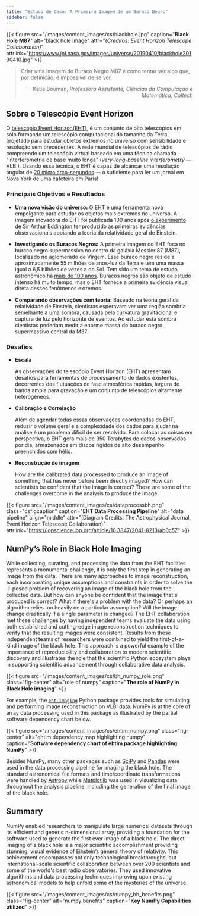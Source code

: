 ```yaml
---
title: "Estudo de Caso: A Primeira Imagem de um Buraco Negro"
sidebar: false
---
```


{{< figure src="/images/content_images/cs/blackhole.jpg" caption="**Black Hole M87**" alt="black hole image" attr="*(Créditos: Event Horizon Telescope Collaboration)*" attrlink="https://www.jpl.nasa.gov/images/universe/20190410/blackhole20190410.jpg" >}}

<blockquote cite="https://www.youtube.com/watch?v=BIvezCVcsYs">
    <p>Criar uma imagem do Buraco Negro M87 é como tentar ver algo que, por definição, é impossível de se ver.</p>
    <footer align="right">—Katie Bouman, <cite>Professora Assistente, Ciências da Computação e Matemática, Caltech</cite></footer>
</blockquote>

## Sobre o Telescópio Event Horizon

O [telescópio Event Horizon(EHT)](https://eventhorizontelescope.org), é um conjunto de oito telescópios em solo formando um telescópio computacional do tamanho da Terra, projetado para estudar objetos extremos no universo com sensibilidade e resolução sem precedentes.  A rede mundial de telescópios de rádio compreende um telescópio virtual baseado em uma técnica chamada "interferometria de base muito longa" (*very-long-baseline interferometry* — VLBI). Usando essa técnica, o EHT é capaz de alcançar uma resolução angular de [20 micro arco-segundos][resolution] — o suficiente para ler um jornal em Nova York de uma cafeteira em Paris!

### Principais Objetivos e Resultados

* **Uma nova visão do universo:** O EHT é uma ferramenta nova empolgante para estudar os objetos mais extremos no universo. A imagem inovadora do EHT foi publicada 100 anos após [o experimento de Sir Arthur Eddington][eddington] ter produzido as primeiras evidências observacionais apoiando a teoria da relatividade geral de Einstein.

* **Investigando os Buracos Negros:** A primeira imagem do EHT foca no buraco negro supermassivo no centro da galáxia Messier 87 (M87), localizado no aglomerado de Virgem. Esse buraco negro reside a aproximadamente 55 milhões de anos-luz da Terra e tem uma massa igual a 6,5 bilhões de vezes a do Sol. Tem sido um tema de estudo astronômico há [mais de 100 anos](https://www.jpl.nasa.gov/news/news.php?feature=7385). Buracos negros são objeto de estudo intenso há muito tempo, mas o EHT fornece a primeira evidência visual direta desses fenômenos extremos.

* **Comparando observações com teoria:** Baseado na teoria geral da relatividade de Einstein, cientistas esperavam ver uma região sombria semelhante a uma sombra, causada pela curvatura gravitacional e captura de luz pelo horizonte de eventos. Ao estudar esta sombra cientistas poderiam medir a enorme massa do buraco negro supermassivo central da M87.

### Desafios

* **Escala**

    As observações do telescópio Event Horizon (EHT) apresentam desafios para ferramentas de processamento de dados existentes, decorrentes das flutuações de fase atmosférica rápidas, largura de banda ampla para gravação e um conjunto de telescópios altamente heterogêneos.

* **Calibração e Correlação**

    Além de agendar todas essas observações coordenadas do EHT, reduzir o volume geral e a complexidade dos dados para ajudar na análise é um problema difícil de ser resolvido. Para colocar as coisas em perspectiva, o EHT gera mais de 350 Terabytes de dados observados por dia, armazenados em discos rígidos de alto desempenho preenchidos com hélio.

* **Reconstrução de imagem**

    How are the calibrated data processed to produce an image of something that has never before been directly imaged? How can scientists be confident that the image is correct? These are some of the challenges overcome in the analysis to produce the image.

{{< figure src="/images/content_images/cs/dataprocessbh.png" class="csfigcaption" caption="**EHT Data Processing Pipeline**" alt="data pipeline" align="middle" attr="(Diagram Credits: The Astrophysical Journal, Event Horizon Telescope Collaboration)" attrlink="https://iopscience.iop.org/article/10.3847/2041-8213/ab0c57" >}}

## NumPy’s Role in Black Hole Imaging

While collecting, curating, and processing the data from the EHT facilities represents a monumental challenge, it is only the first step in generating an image from the data. There are many approaches to image reconstruction, each incorporating unique assumptions and constraints in order to solve the ill-posed problem of recovering an image of the black hole from the collected data. But how can anyone be confident that the image that's produced is correct? What if there's a problem with the data? Or perhaps an algorithm relies too heavily on a particular assumption? Will the image change drastically if a single parameter is changed? The EHT collaboration met these challenges by having independent teams evaluate the data using both established and cutting-edge image reconstruction techniques to verify that the resulting images were consistent. Results from these independent teams of researchers were combined to yield the first-of-a-kind image of the black hole. This approach is a powerful example of the importance of reproducibility and collaboration to modern scientific discovery and illustrates the role that the scientific Python ecosystem plays in supporting scientific advancement through collaborative data analysis.

{{< figure src="/images/content_images/cs/bh_numpy_role.png" class="fig-center" alt="role of numpy" caption="**The role of NumPy in Black Hole imaging**" >}}

For example, the [`eht-imaging`][ehtim] Python package provides tools for simulating and performing image reconstruction on VLBI data. NumPy is at the core of array data processing used in this package as illustrated by the partial software dependency chart below.

{{< figure src="/images/content_images/cs/ehtim_numpy.png" class="fig-center" alt="ehtim dependency map highlighting numpy" caption="**Software dependency chart of ehtim package highlighting NumPy**" >}}

Besides NumPy, many other packages such as [SciPy](https://www.scipy.org) and [Pandas](https://pandas.io) were used in the data processing pipeline for imaging the black hole. The standard astronomical file formats and time/coordinate transformations were handled by [Astropy][astropy] while [Matplotlib][mpl] was used in visualizing data throughout the analysis pipeline, including the generation of the final image of the black hole.

## Summary

NumPy enabled researchers to manipulate large numerical datasets through its efficient and generic n-dimensional array, providing a foundation for the software used to generate the first ever image of a black hole. The direct imaging of a black hole is a major scientific accomplishment providing stunning, visual evidence of Einstein’s general theory of relativity. This achievement encompasses not only technological breakthroughs, but international-scale scientific collaboration between over 200 scientists and some of the world's best radio observatories. They used innovative algorithms and data processing techniques improving upon existing astronomical models to help unfold some of the mysteries of the universe.

{{< figure src="/images/content_images/cs/numpy_bh_benefits.png" class="fig-center" alt="numpy benefits" caption="**Key NumPy Capabilities utilized**" >}}

[resolution]: https://eventhorizontelescope.org/press-release-april-10-2019-astronomers-capture-first-image-black-hole

[eddington]: https://en.wikipedia.org/wiki/Eddington_experiment

[ehtim]: https://github.com/achael/eht-imaging

[astropy]: https://www.astropy.org/
[mpl]: https://matplotlib.org/
